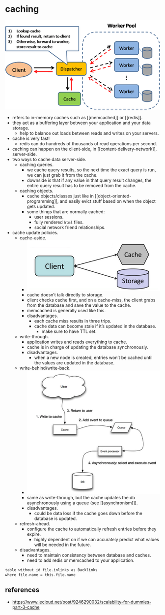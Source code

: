 # caching

![](https://github.com/donnemartin/system-design-primer/raw/master/images/Q6z24La.png)

- refers to in-memory caches such as [[memcached]] or [[redis]].
- they act as a buffering layer between your application and your data storage.
	- help to balance out loads between reads and writes on your servers.
- cache is very fast!
	- redis can do hundreds of thousands of read operations per second.
- caching can happen on the client-side, in [[content-delivery-network]], server-side.
- two ways to cache data server-side.
	- caching queries.
		- we cache query results, so the next time the exact query is run, we can just grab it from the cache.
		- downside is that if any value in that query result changes, the entire query result has to be removed from the cache.
	- caching objects.
		- cache objects/classes just like in [[object-oriented-programming]], and easily evict stuff based on when the object gets updated.
		- some things that are normally cached:
			- user sessions.
			- fully rendered `html` files.
			- social network friend relationships.
- cache update policies.
	- cache-aside.
		- ![300](https://github.com/donnemartin/system-design-primer/raw/master/images/ONjORqk.png)
		- cache doesn’t talk directly to storage.
		- client checks cache first, and on a cache-miss, the client grabs from the database and save the value to the cache.
		- memcached is generally used like this.
		- disadvantages.
			- each cache miss results in three trips.
			- cache data can become stale if it’s updated in the database.
				- make sure to have TTL set.
	- write-through.
		- application writes and reads everything to cache.
		- cache is in charge of updating the database synchronously.
		- disadvantages.
			- when a new node is created, entries won’t be cached until the values are updated in the database.
	- write-behind/write-back.
		- ![300](https://github.com/donnemartin/system-design-primer/raw/master/images/rgSrvjG.png)
		- same as write-through, but the cache updates the db asynchronously using a queue (see [[asynchronism]]).
		- disadvantages.
			- could be data loss if the cache goes down before the database is updated.
	- refresh-ahead.
		- configure the cache to automatically refresh entries before they expire.
			- highly dependent on if we can accurately predict what values will be needed in the future.
	- disadvantages.
		- need to maintain consistency between database and caches.
		- need to add redis or memcached to your application.

```dataview
table without id file.inlinks as Backlinks
where file.name = this.file.name
```

## references

- https://www.lecloud.net/post/9246290032/scalability-for-dummies-part-3-cache
